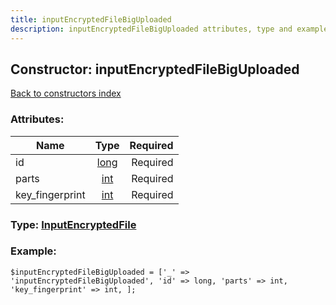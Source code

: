 ```yaml
---
title: inputEncryptedFileBigUploaded
description: inputEncryptedFileBigUploaded attributes, type and example
---
```

## Constructor: inputEncryptedFileBigUploaded  
[Back to constructors index](index.md)



### Attributes:

| Name     |    Type       | Required |
|----------|:-------------:|---------:|
|id|[long](../types/long.md) | Required|
|parts|[int](../types/int.md) | Required|
|key\_fingerprint|[int](../types/int.md) | Required|



### Type: [InputEncryptedFile](../types/InputEncryptedFile.md)


### Example:

```
$inputEncryptedFileBigUploaded = ['_' => 'inputEncryptedFileBigUploaded', 'id' => long, 'parts' => int, 'key_fingerprint' => int, ];
```